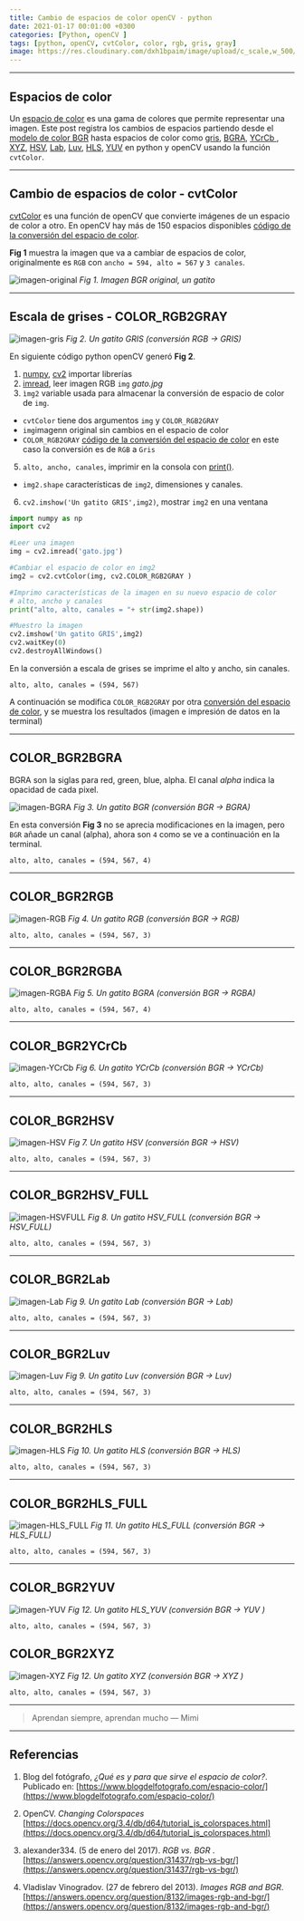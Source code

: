 ```yaml
---
title: Cambio de espacios de color openCV - python
date: 2021-01-17 00:01:00 +0300
categories: [Python, openCV ]
tags: [python, openCV, cvtColor, color, rgb, gris, gray]
image: https://res.cloudinary.com/dxh1bpaim/image/upload/c_scale,w_500/v1612471827/kipunaEC/espacios-color/formas_aywvcd.gif
---
```


***

## Espacios de color

Un [espacio de color](https://es.wikipedia.org/wiki/Espacio_de_color) es una gama de colores que permite representar una imagen. 
Este post registra los cambios de espacios partiendo desde el [modelo de color BGR](https://learnopencv.com/why-does-opencv-use-bgr-color-format/) hasta espacios de color como [gris](#escala-de-grises---color_rgb2gray), [BGRA](#color_bgr2bgra), [YCrCb ](#color_bgr2ycrcb), [XYZ](#color_bgr2xyz), [HSV](#color_bgr2hsv), [Lab](#color_bgr2lab), [Luv](#color_bgr2luv), [HLS](#color_bgr2hls), [YUV](#color_bgr2yuv)  en python y openCV usando la función `cvtColor`.

***

## Cambio de espacios de color - cvtColor 
[cvtColor](https://docs.opencv.org/3.4/db/d64/tutorial_js_colorspaces.html) es una función de openCV que convierte imágenes de un espacio de color a otro.
En openCV hay más de 150 espacios disponibles [código de la conversión del espacio de color](https://docs.opencv.org/3.4/d8/d01/group__imgproc__color__conversions.html#ga4e0972be5de079fed4e3a10e24ef5ef0).

**Fig 1** muestra la imagen que va a cambiar de espacios de color, originalmente es `RGB` con  `ancho = 594, alto = 567` y `3 canales`. 

![imagen-original](https://res.cloudinary.com/dxh1bpaim/image/upload/c_scale,w_300/v1612472808/kipunaEC/espacios-color/gato_venlup.jpg)
_Fig 1. Imagen BGR original, un gatito_

***

## Escala de grises - COLOR_RGB2GRAY

![imagen-gris](https://res.cloudinary.com/dxh1bpaim/image/upload/c_scale,w_300/v1612472782/kipunaEC/espacios-color/COLOR_BGR2GRAY_emtg6m.jpg
)
_Fig 2. Un gatito GRIS (conversión RGB -> GRIS)_

En siguiente código python openCV generó **Fig 2**. 
1. [numpy](https://numpy.org/doc/stable/reference/generated/numpy.linspace.html), [cv2](https://opencv.org/) importar librerías 
2. [imread](https://docs.opencv.org/master/d4/da8/group__imgcodecs.html#ga288b8b3da0892bd651fce07b3bbd3a56), leer imagen RGB `img` *gato.jpg* 
3. `ìmg2` variable usada para almacenar la conversión de espacio de color de `img`.
 * `cvtColor` tiene dos argumentos `img` y `COLOR_RGB2GRAY`
 * `img`imagenn original sin cambios en el espacio de color
 * `COLOR_RGB2GRAY` [código de la conversión del espacio de color](https://docs.opencv.org/3.4/d8/d01/group__imgproc__color__conversions.html#ga4e0972be5de079fed4e3a10e24ef5ef0) en este caso la conversión es de `RGB` a `Gris`
5. `alto, ancho, canales`, imprimir en la consola con [print()](https://docs.python.org/3/whatsnew/3.0.html).
 * `img2.shape` características de `img2`, dimensiones y canales.
6. `cv2.imshow('Un gatito GRIS',img2)`, mostrar `img2` en una ventana 

```python
import numpy as np
import cv2

#Leer una imagen
img = cv2.imread('gato.jpg')

#Cambiar el espacio de color en img2
img2 = cv2.cvtColor(img, cv2.COLOR_RGB2GRAY )

#Imprimo características de la imagen en su nuevo espacio de color
# alto, ancho y canales
print("alto, alto, canales = "+ str(img2.shape))

#Muestro la imagen
cv2.imshow('Un gatito GRIS',img2)
cv2.waitKey(0)
cv2.destroyAllWindows()
```
En la conversión a escala de grises se imprime el alto y ancho, sin canales.
```terminal
alto, alto, canales = (594, 567)
```
A continuación se modifica `COLOR_RGB2GRAY` por otra [ conversión del espacio de color](https://docs.opencv.org/3.4/d8/d01/group__imgproc__color__conversions.html#ga4e0972be5de079fed4e3a10e24ef5ef0), y se muestra los resultados (imagen e impresión de datos en la terminal)

***

## COLOR_BGR2BGRA

BGRA son la siglas para red, green, blue, alpha. El canal *alpha* indica la opacidad de cada pixel.

![imagen-BGRA](https://res.cloudinary.com/dxh1bpaim/image/upload/c_scale,w_300/v1612472785/kipunaEC/espacios-color/COLOR_BGR2BGRA_iqi5x4.jpg)
_Fig 3. Un gatito BGR (conversión BGR -> BGRA)_

En esta conversión **Fig 3** no se aprecia modificaciones en la imagen, pero `BGR` añade un canal (alpha), ahora son `4` como se ve a continuación en la terminal.

```terminal
alto, alto, canales = (594, 567, 4)
```

***

## COLOR_BGR2RGB

![imagen-RGB](https://res.cloudinary.com/dxh1bpaim/image/upload/c_scale,w_300/v1612472763/kipunaEC/espacios-color/COLOR_BGR2RGB_wsedlj.jpg)
_Fig 4. Un gatito RGB (conversión BGR -> RGB)_

```terminal
alto, alto, canales = (594, 567, 3)
```

***

## COLOR_BGR2RGBA

![imagen-RGBA](https://res.cloudinary.com/dxh1bpaim/image/upload/c_scale,w_300/v1612472770/kipunaEC/espacios-color/COLOR_BGR2RGBA_j6qb4h.jpg)
_Fig 5. Un gatito BGRA (conversión BGR -> RGBA)_

```terminal
alto, alto, canales = (594, 567, 4)
```

***

## COLOR_BGR2YCrCb 

![imagen-YCrCb](https://res.cloudinary.com/dxh1bpaim/image/upload/c_scale,w_300/v1612472759/kipunaEC/espacios-color/COLOR_BGR2YCrCb_q63glu.jpg)
_Fig 6. Un gatito YCrCb (conversión BGR -> YCrCb)_

```terminal
alto, alto, canales = (594, 567, 3)
```

***

## COLOR_BGR2HSV

![imagen-HSV](https://res.cloudinary.com/dxh1bpaim/image/upload/c_scale,w_300/v1612472774/kipunaEC/espacios-color/COLOR_BGR2HSV_vworgv.jpg)
_Fig 7. Un gatito HSV (conversión BGR -> HSV)_

```terminal
alto, alto, canales = (594, 567, 3)
```

***

## COLOR_BGR2HSV_FULL

![imagen-HSVFULL](https://res.cloudinary.com/dxh1bpaim/image/upload/c_scale,w_300/v1612472783/kipunaEC/espacios-color/COLOR_BGR2HSV_FULL_pqln3n.jpg)
_Fig 8. Un gatito HSV_FULL (conversión BGR -> HSV_FULL)_

```terminal
alto, alto, canales = (594, 567, 3)
```

***

## COLOR_BGR2Lab 

![imagen-Lab](https://res.cloudinary.com/dxh1bpaim/image/upload/c_scale,w_300/v1612472765/kipunaEC/espacios-color/COLOR_BGR2Lab_hwjvez.jpg)
_Fig 9. Un gatito Lab (conversión BGR -> Lab)_

```terminal
alto, alto, canales = (594, 567, 3)
```

***

## COLOR_BGR2Luv

![imagen-Luv](https://res.cloudinary.com/dxh1bpaim/image/upload/c_scale,w_300/v1612472758/kipunaEC/espacios-color/COLOR_BGR2Luv_eblgvk.jpg)
_Fig 9. Un gatito Luv (conversión BGR -> Luv)_

```terminal
alto, alto, canales = (594, 567, 3)
```

***

## COLOR_BGR2HLS

![imagen-HLS](https://res.cloudinary.com/dxh1bpaim/image/upload/c_scale,w_300/v1612472788/kipunaEC/espacios-color/COLOR_BGR2HLS_oh7ovo.jpg)
_Fig 10. Un gatito HLS (conversión BGR -> HLS)_

```terminal
alto, alto, canales = (594, 567, 3)
```

***

## COLOR_BGR2HLS_FULL

![imagen-HLS_FULL](https://res.cloudinary.com/dxh1bpaim/image/upload/c_scale,w_300/v1612472781/kipunaEC/espacios-color/COLOR_BGR2HLS_FULL_wbhor9.jpg)
_Fig 11. Un gatito HLS_FULL (conversión BGR -> HLS_FULL)_

```terminal
alto, alto, canales = (594, 567, 3)
```

***

## COLOR_BGR2YUV 

![imagen-YUV ](https://res.cloudinary.com/dxh1bpaim/image/upload/c_scale,w_300/v1612472761/kipunaEC/espacios-color/COLOR_BGR2YUV_lyhhom.jpg)
_Fig 12. Un gatito HLS_YUV  (conversión BGR -> YUV )_

```terminal
alto, alto, canales = (594, 567, 3)
```

## COLOR_BGR2XYZ

![imagen-XYZ ](https://res.cloudinary.com/dxh1bpaim/image/upload/c_scale,w_300/v1612472771/kipunaEC/espacios-color/COLOR_BGR2XYZ_yw4g1w.jpg)
_Fig 12. Un gatito XYZ  (conversión BGR -> XYZ )_

```terminal
alto, alto, canales = (594, 567, 3)
```
***

> Aprendan siempre, aprendan mucho — Mimi

***


## Referencias

1. Blog del fotógrafo, *¿Qué es y para que sirve el espacio de color?*. Publicado en: [https://www.blogdelfotografo.com/espacio-color/](https://www.blogdelfotografo.com/espacio-color/)
2. OpenCV. *Changing Colorspaces* [https://docs.opencv.org/3.4/db/d64/tutorial_js_colorspaces.html](https://docs.opencv.org/3.4/db/d64/tutorial_js_colorspaces.html)

3. alexander334. (5 de enero del 2017). *RGB vs. BGR* . [https://answers.opencv.org/question/31437/rgb-vs-bgr/](https://answers.opencv.org/question/31437/rgb-vs-bgr/)

4. Vladislav Vinogradov. (27 de febrero del 2013). *Images RGB and BGR*. [https://answers.opencv.org/question/8132/images-rgb-and-bgr/](https://answers.opencv.org/question/8132/images-rgb-and-bgr/)
